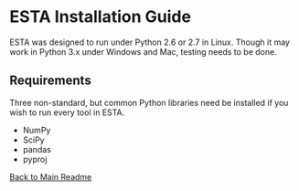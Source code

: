 # ESTA Installation Guide

ESTA was designed to run under Python 2.6 or 2.7 in Linux. Though it may work in Python 3.x under Windows and Mac, testing needs to be done.

## Requirements

Three non-standard, but common Python libraries need be installed if you wish to run every tool in ESTA.

* NumPy
* SciPy
* pandas
* pyproj


[Back to Main Readme](../README.md)
